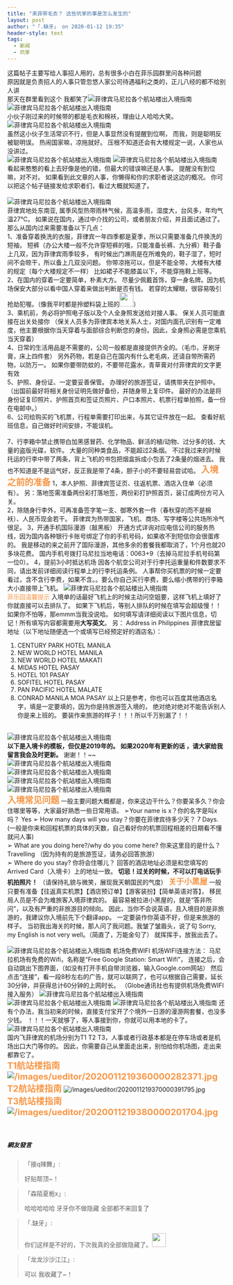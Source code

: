 ```yaml
---
title: "来菲带毛衣？ 这些坑爹的事是怎么发生的"
layout: post
author: "「.缺牙」 on 2020-01-12 19:35"
header-style: text
tags:
  - 新闻
  - 坑爹
---
```


这篇帖子主要写给人事招人用的，总有很多小白在菲乐园群里问各种问题
<br>
原因就是负责招人的人事只管忽悠人家公司待遇福利之类的，正儿八经的都不给别人讲
<br>
那天在群里看到这个 我都笑了<img src="https://images.feileyuan.com/images/ueditor/dialogs/emotion/images/default/df_030.gif" title="菲律宾马尼拉各个航站楼出入境指南" alt="菲律宾马尼拉各个航站楼出入境指南">
<br>
<img src="http://images.feileyuan.com/images/ueditor/202001121904000020.jpg" title="菲律宾马尼拉各个航站楼出入境指南" alt="菲律宾马尼拉各个航站楼出入境指南">
<br>
小伙子刚过来的时候带的都是毛衣和棉袄，理由让人哈哈大笑。
<img src="http://images.feileyuan.com/images/ueditor/202001121905000036.jpg" title="菲律宾马尼拉各个航站楼出入境指南" alt="菲律宾马尼拉各个航站楼出入境指南">
<br>
虽然这小伙子生活常识不行，但是人事显然没有提醒到位啊，
而我，则是聪明反被聪明误。
热闹国家嘛，凉拖就好。
压根不知道还会有大楼规定一说，人家也从没讲过。
<br>
<img src="http://images.feileyuan.com/images/ueditor/202001121907000034.jpg" title="菲律宾马尼拉各个航站楼出入境指南" alt="菲律宾马尼拉各个航站楼出入境指南">
<img src="http://images.feileyuan.com/images/ueditor/202001121908000029.jpg" title="菲律宾马尼拉各个航站楼出入境指南" alt="菲律宾马尼拉各个航站楼出入境指南">
<br>
看起来憨憨的看上去好像是他的错，但最大的错误嘛还是人事。
提醒没有到位嘛，对不对。
如果看到此文章的人事，你懒得和你的求职者说这边的概况。
你可以把这个帖子链接发给求职者们，看过大概就知道了。
<br>
<br>
<img src="http://images.feileyuan.com/images/ueditor/202001121910000049.jpg" title="菲律宾马尼拉各个航站楼出入境指南" alt="菲律宾马尼拉各个航站楼出入境指南">
<br>
菲律宾地处东南亚, 属季风型热带雨林气候，高温多雨，湿度大，台风多，年均气温27℃。
如果说在国内，通过中介找的公司，或者朋友介绍，并且面试通过了。
<br>
那么从国内过来需要准备以下几点：
<br>
1、准备穿着换洗的衣服，菲律宾一年四季都是夏季，所以只需要准备几件换洗的短袖，
短裤（办公大楼一般不允许穿短裤的哦，只能准备长裤、九分裤）鞋子备上几双，因为菲律宾雨季较多，
有时候出门淋雨是在所难免的，鞋子湿了，短时间不会晾干，所以备上几双没问题。
你带凉拖可以，但是不能全带，大楼有大楼的规定（每个大楼规定不一样）
比如裙子不能膝盖以下，不能穿拖鞋上班等。
<br style="margin: 0px; box-sizing: border-box; padding: 0px; border: 0px;">2、在国内的穿着一定要简单，朴素大方。
尽量少佩戴首饰，穿一身名牌。因为机场保安大部分以看中国人穿着来做出判断是否有钱。
若穿的太耀眼，很容易吸引抢劫犯喔。（像我平时都是拎塑料袋上班的<img src="http://images.feileyuan.com/images/ueditor/dialogs/emotion/images/default/df_032.gif" width="32" height="32">）
<br>
3、乘机前，务必将护照电子版以及个人全身照发送给对接人事。
保关人员可能直接在出关处接你
（保关人员多为菲律宾本地关系人士，对国内面孔识别有一定难度，他主要根据你当天穿着与面部综合判断您的身份。因此，全身照必需是您乘机当天穿着）
<br>
4、日常的生活用品是不需要的，公司一般都是直接提供齐全的。（毛巾，牙刷牙膏，床上四件套）
另外药物，若是自己在国内有什么老毛病，还请自带所需药物，以防万一。
如果你要带防蚊的，不要带花露水，青草膏对付菲律宾的文字更有效
<br>
5、护照、身份证、一定要妥善保管。
办理好的旅游签证，请携带夹在护照中。
（出国前最好将相关身份证明先做好备份，并随身带上复印件。
最好的办法是将身份证复印照片、护照首页和签证页照片、户口本照片、机票行程单拍照，备一份在电邮中。）
<br>
6、公司给购买的飞机票，行程单需要打印出来，与其它证件放在一起。
查看好航班信息，自己做好时间安排，不能误机。<br style="margin: 0px; box-sizing: border-box; padding: 0px; border: 0px;"><br>
7、行李箱中禁止携带白加黑感冒药、化学物品、鲜活的植/动物、过分多的钱、大量的盗版光碟，软件。
大量的同种类食品，不能超过2条烟。
不过我过来的时候托运的行李中带了两条，背上飞机的书包把烟盒拆成小包丢了2条量的烟进去。
我也不知道是不是运气好，反正我是带了4条，胆子小的不要轻易尝试哈。
<span style="font-size: 20px;"><strong><span style="color: rgb(247, 150, 70);">入境之前的准备</span></strong></span>
1，本人护照、菲律宾签证页、往返机票、酒店入住单（必须有）。
另：落地签需准备两份彩打落地签，两份彩打护照首页，装订成两份方可入关。<br>
2，除随身行李外，可再准备签字笔一支、御寒外套一件（春秋穿的而不是棉袄）、人民币现金若干。
菲律宾为热带国家，飞机、商场、写字楼等公共场所冷气很足。
3，开通手机国际漫游（敲黑板）
开通方式详询对应电信公司的服务热线，因为国内各种银行卡账号绑定了你的手机号码，如果收不到短信你会很蛋疼的。
我是移动的来之前开了国际漫游，其他多余的套餐我都取消了，1个月也就20多块花费。
国内手机号拨打马尼拉当地电话：0063+9（去掉马尼拉手机号码第一位0）。
4，提前3小时抵达机场
因各个航空公司对于行李托运重量和件数要求不同，请出发前详细阅读行程单上的行李托运条例。
人事帮你买机票的时候一定要看过，含不含行李费，如果不含。。要么你自己买行李费，要么缩小携带的行李箱大小直接带上飞机。
<img src="http://images.feileyuan.com/images/ueditor/202001121915000034.jpg" title="菲律宾马尼拉各个航站楼出入境指南" alt="菲律宾马尼拉各个航站楼出入境指南">
<br>
<span style="color: rgb(247, 150, 70);">菲乐园温馨提示</span>
入境单的话最好飞机上的时候主动问空姐要，这样飞机上填好了你就直接可以去排队了。
如果下飞机后，等别人排队的时候在填写会超级慢！！
如果你不怕等，那emmm当我没说哈。
如何填写请详细阅读以下图片信息，切记！所有填写内容都需要用<span style="font-weight: 600;">大写英文</span>。
另：
Address in Philippines 菲律宾居留地址（以下地址随便选一个或填写已经预定好的酒店名）：
1. CENTURY PARK HOTEL MANILA
2. NEW WORLD HOTEL MANILA
3. NEW WORLD HOTEL MAKATI
4. MIDAS HOTEL PASAY
5. HOTEL 101 PASAY
6. SOFITEL HOTEL PASAY
7. PAN PACIFIC HOTEL MALATE
8. CONRAD MANILA MOA PASAY
以上只是参考，你也可以百度其他酒店名字，填是一定要填的，因为你是持旅游签入境的，
绝对绝对绝对不能告诉别人你是来上班的。
要装作来旅游的样子！！！所以千万别漏了！！
<br>
<img src="http://images.feileyuan.com/images/ueditor/202001121917000052.jpg" title="菲律宾马尼拉各个航站楼出入境指南" alt="菲律宾马尼拉各个航站楼出入境指南">
<br>
<strong>以下是入境卡的模板，但仅是2019年的。</strong>
<strong>如果2020年有更新的话 ，请大家给我留言我会及时更新。</strong>
谢谢！！~~
<br>
<img src="http://images.feileyuan.com/images/ueditor/202001121919000042.jpg" title="菲律宾马尼拉各个航站楼出入境指南" alt="菲律宾马尼拉各个航站楼出入境指南">
<br>
<img src="http://images.feileyuan.com/images/ueditor/202001121919000047.jpg" title="菲律宾马尼拉各个航站楼出入境指南" alt="菲律宾马尼拉各个航站楼出入境指南">
<br>
<img src="http://images.feileyuan.com/images/ueditor/202001121919000051.jpg" title="菲律宾马尼拉各个航站楼出入境指南" alt="菲律宾马尼拉各个航站楼出入境指南">
<br>
<img src="http://images.feileyuan.com/images/ueditor/202001121919000056.jpg" title="菲律宾马尼拉各个航站楼出入境指南" alt="菲律宾马尼拉各个航站楼出入境指南">
<br>
<span style="font-size: 20px;"><strong><span style="color: rgb(247, 150, 70);">入境常见问题</span></strong></span>
一般主要问题大概都是，你来这边干什么？你要呆多久？你会住哪里等等，大家最好熟悉一些日常用语。
➢Your name is x？你的名字是叫x吗？
Yes
➢ How many days will you stay？你要在菲律宾待多少天？
7 Days.(一般是你来和回程机票的具体的天数，自己看好你的机票回程相差的日期看不懂就问人事)
<br>
➢ What are you doing here?/why do you come here? 你来这里目的是什么？
Travelling （因为持有的是旅游签证，请务必回答旅游）
<br>
➢ Where do you stay? 你将会住哪儿？
回答的酒店地址必须是和您填写的Arrived Card（入境卡）上的地址一致。
<span style="font-weight: 600;">切忌！过关的时候，不可以打电话玩手机拍照片！</span>
（请保持礼貌与微笑，展现我天朝国民的气度）
<span style="font-size: 18px;"><strong><span style="color: rgb(247, 150, 70);">关于小黑屋</span></strong></span>
一般只要有准备【往返真实机票】【酒店预订单】【游客装扮】【简单英语对答】，
移民局人员是不会为难旅客入境菲律宾的。
最容易被拉进小黑屋的，就是“答非所问”，以及有严重的非旅游目的倾向。
因此，当你不会说英语，且入境目的是非旅游的，我建议你入境前先下个翻译app。
一定要装作你英语不好，但是来旅游的样子。
当初我出海关的时候，那人问了我问题。我皱了皱眉头，说了句
Sorry, my English is not very well。（简直了，万能金句了）
就挥挥手，放我出去了。<br>
<br>
<img src="http://images.feileyuan.com/images/ueditor/202001121927000053.gif" title="菲律宾马尼拉各个航站楼出入境指南" alt="菲律宾马尼拉各个航站楼出入境指南">
机场免费WIFI
机场WIFI连接方法：
马尼拉机场有免费的Wifi，名称是“Free Google Station: Smart Wifi”，
连接之后，会自动跳出下图界面，（如没有打开手机自带浏览器，输入<span class="invisible" style="font-variant-numeric: normal; font-variant-east-asian: normal; font-stretch: normal; font-size: 0px; line-height: 0; font-family: a; color: transparent; text-shadow: none; background-color: transparent;">http://</span><span class="visible">Google.com</span><span class="invisible" style="font-variant-numeric: normal; font-variant-east-asian: normal; font-stretch: normal; font-size: 0px; line-height: 0; font-family: a; color: transparent; text-shadow: none; background-color: transparent;"></span>网站）
然后点击“连接”，看一段8秒左右的广告，就可以联网了，也可以根据自己需要，延长30分钟，并获得总计60分钟的上网时长。
（Globe通讯社也有提供机场免费WIFI接入服务）
<img src="http://images.feileyuan.com/images/ueditor/202001121928000058.jpg" title="菲律宾马尼拉各个航站楼出入境指南" alt="菲律宾马尼拉各个航站楼出入境指南">
<img src="http://images.feileyuan.com/images/ueditor/202001121930000008.jpg" title="菲律宾马尼拉各个航站楼出入境指南" alt="菲律宾马尼拉各个航站楼出入境指南">
<img src="http://images.feileyuan.com/images/ueditor/202001121930000043.jpg" title="菲律宾马尼拉各个航站楼出入境指南" alt="菲律宾马尼拉各个航站楼出入境指南">
还有个办法，我当初来的时候，直接支付宝开了个境外一日游的漫游网套餐，也没多少钱。
！！！一天就够了，等人事接到你，你就可以用本地的卡了。
<br>
<img src="http://images.feileyuan.com/images/ueditor/202001121932000020.gif" title="菲律宾马尼拉各个航站楼出入境指南" alt="菲律宾马尼拉各个航站楼出入境指南">
<br>
国内飞菲律宾的机场分别为T1 T2 T3，人事或者行政基本都是在停车场或者是机场出口大门等你的。
因此，你需要自己从里面走出来，别怕给你机场图，走出来都靠它了。
<br>
<span style="font-size: 20px; color: rgb(247, 150, 70);"><strong><span style="font-size: 20px; font-family: -apple-system, BlinkMacSystemFont, &quot;Helvetica Neue&quot;, &quot;PingFang SC&quot;, &quot;Microsoft YaHei&quot;, &quot;Source Han Sans SC&quot;, &quot;Noto Sans CJK SC&quot;, &quot;WenQuanYi Micro Hei&quot;, sans-serif; background-color: rgb(255, 255, 255);">T1航站楼指南</span></strong></span>
<span style="font-size: 20px; color: rgb(247, 150, 70);"><strong><span style="font-size: 20px; font-family: -apple-system, BlinkMacSystemFont, &quot;Helvetica Neue&quot;, &quot;PingFang SC&quot;, &quot;Microsoft YaHei&quot;, &quot;Source Han Sans SC&quot;, &quot;Noto Sans CJK SC&quot;, &quot;WenQuanYi Micro Hei&quot;, sans-serif; background-color: rgb(255, 255, 255);"><img src="http://images.feileyuan.com/images/ueditor/2020011219360000282371.jpg" title="/images/ueditor/2020011219360000282371.jpg" alt="/images/ueditor/2020011219360000282371.jpg"></span></strong></span>
<span style="font-size: 20px; color: rgb(247, 150, 70);"><strong><span style="font-size: 20px; font-family: -apple-system, BlinkMacSystemFont, &quot;Helvetica Neue&quot;, &quot;PingFang SC&quot;, &quot;Microsoft YaHei&quot;, &quot;Source Han Sans SC&quot;, &quot;Noto Sans CJK SC&quot;, &quot;WenQuanYi Micro Hei&quot;, sans-serif; background-color: rgb(255, 255, 255);"><br></span></strong></span>
<span style="color: rgb(247, 150, 70); font-size: 20px;"><strong><span style="color: rgb(247, 150, 70); font-family: -apple-system, BlinkMacSystemFont, &quot;Helvetica Neue&quot;, &quot;PingFang SC&quot;, &quot;Microsoft YaHei&quot;, &quot;Source Han Sans SC&quot;, &quot;Noto Sans CJK SC&quot;, &quot;WenQuanYi Micro Hei&quot;, sans-serif; background-color: rgb(255, 255, 255);"><span style="color: rgb(247, 150, 70); font-family: -apple-system, BlinkMacSystemFont, &quot;Helvetica Neue&quot;, &quot;PingFang SC&quot;, &quot;Microsoft YaHei&quot;, &quot;Source Han Sans SC&quot;, &quot;Noto Sans CJK SC&quot;, &quot;WenQuanYi Micro Hei&quot;, sans-serif; background-color: rgb(255, 255, 255);">T2航站楼指南</span></span></strong></span>
<img src="http://images.feileyuan.com/images/ueditor/2020011219370000391795.jpg" title="/images/ueditor/2020011219370000391795.jpg" alt="/images/ueditor/2020011219370000391795.jpg">
<br>
<span style="color: rgb(247, 150, 70); font-size: 20px;"><strong><span style="color: rgb(247, 150, 70); font-family: -apple-system, BlinkMacSystemFont, &quot;Helvetica Neue&quot;, &quot;PingFang SC&quot;, &quot;Microsoft YaHei&quot;, &quot;Source Han Sans SC&quot;, &quot;Noto Sans CJK SC&quot;, &quot;WenQuanYi Micro Hei&quot;, sans-serif; background-color: rgb(255, 255, 255);">T3航站楼指南</span></strong></span>
<span style="color: rgb(247, 150, 70); font-size: 20px;"><strong><span style="color: rgb(247, 150, 70); font-family: -apple-system, BlinkMacSystemFont, &quot;Helvetica Neue&quot;, &quot;PingFang SC&quot;, &quot;Microsoft YaHei&quot;, &quot;Source Han Sans SC&quot;, &quot;Noto Sans CJK SC&quot;, &quot;WenQuanYi Micro Hei&quot;, sans-serif; background-color: rgb(255, 255, 255);"><br></span></strong></span>
<span style="color: rgb(247, 150, 70); font-size: 20px;"><strong><span style="color: rgb(247, 150, 70); font-family: -apple-system, BlinkMacSystemFont, &quot;Helvetica Neue&quot;, &quot;PingFang SC&quot;, &quot;Microsoft YaHei&quot;, &quot;Source Han Sans SC&quot;, &quot;Noto Sans CJK SC&quot;, &quot;WenQuanYi Micro Hei&quot;, sans-serif; background-color: rgb(255, 255, 255);"><img src="http://images.feileyuan.com/images/ueditor/2020011219380000201704.jpg" title="/images/ueditor/2020011219380000201704.jpg" alt="/images/ueditor/2020011219380000201704.jpg"></span></strong></span>
<span style="color: rgb(247, 150, 70); font-size: 20px;"><strong><span style="color: rgb(247, 150, 70); font-family: -apple-system, BlinkMacSystemFont, &quot;Helvetica Neue&quot;, &quot;PingFang SC&quot;, &quot;Microsoft YaHei&quot;, &quot;Source Han Sans SC&quot;, &quot;Noto Sans CJK SC&quot;, &quot;WenQuanYi Micro Hei&quot;, sans-serif; background-color: rgb(255, 255, 255);"><br></span></strong></span>
<br>
<br>

##### 網友發言 
> 「接q辣舞」:
> <p>好贴帮顶~！</p>

> 「森陌夏栀x」:
> <p>哈哈哈哈哈 牙牙你不做隐藏 全部都不来回复了</p>

> 「.缺牙」:
> <p>你们这样是不好的，下次我真的全部做隐藏了。<img src="https://images.feileyuan.com/images/ueditor/dialogs/emotion/images/default/df_022.gif" width="32" height="32"></p>

> 「龙龙沙沙江江」:
> <p>可以 我收藏了~！</p>


